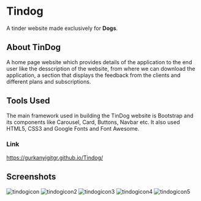 # Tindog
A tinder website made exclusively for **Dogs**.
## About TinDog
A home page website which provides details of the application to the end user like the desscription of the website, from where we can download the application, a section that displays the feedback from the clients and different plans and subscriptions.
## Tools Used
The main framework used in building the TinDog website is Bootstrap and its components like Carousel, Card, Buttons, Navbar etc. It also used HTML5, CSS3 and Google Fonts and Font Awesome.
### Link
https://gurkanyigitgr.github.io/Tindog/
## Screenshots
![tindogicon](https://user-images.githubusercontent.com/110620986/185448219-d691090c-37bc-4172-82d9-985c0972af43.png)
![tindogicon2](https://user-images.githubusercontent.com/110620986/185448233-ad217818-d21b-451e-a616-9146a4c791f0.png)
![tindogicon3](https://user-images.githubusercontent.com/110620986/185448243-90d6997e-018b-4120-9a63-e114d3dd926e.png)
![tindogicon4](https://user-images.githubusercontent.com/110620986/185448257-9351d6a3-8389-49bc-a978-6fc4dcf78f98.png)
![tindogicon5](https://user-images.githubusercontent.com/110620986/185448261-c434ed0f-53f8-4f5b-8931-44018d28619d.png)
